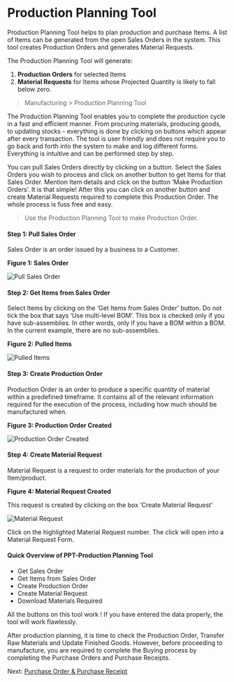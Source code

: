 # Production Planning Tool

<p class="lead">Production Planning Tool helps to plan production and purchase Items. A list of Items can be generated from the open Sales Orders in the system. This tool creates Production Orders and generates Material Requests.</p>

The Production Planning Tool will generate:

1. **Production Orders** for selected Items
2. **Material Requests** for Items whose Projected Quantity is likely to fall below zero.

> Manufacturing > Production Planning Tool

The Production Planning Tool enables you to complete the production cycle in a fast and efficient manner. From procuring materials, producing goods, to updating stocks - everything is done by clicking on buttons which appear after every transaction. The tool is user friendly and does not require you to go back and forth into the system to make and log different forms. Everything is intuitive and can be performed step by step.

You can pull Sales Orders directly by clicking on a button. Select the Sales Orders you wish to process and click on another button to get Items for that Sales Order. Mention Item details and click on the button ‘Make Production Orders’. It is that simple! After this you can click on another button and create Material Requests required to complete this Production Order. The whole process is fuss free and easy.


> Use the Production Planning Tool to make Production Order.

#### Step 1: Pull Sales Order

Sales Order is an order issued by a business to a Customer.

__Figure 1: Sales Order__

![Pull Sales Order](/assets/manual_erpnext_com/old_images/erpnext/m-t-o-ppt-pull-so.png)

#### Step 2: Get Items from Sales Order

Select Items by clicking on the ‘Get Items from Sales Order’ button. Do not tick the box that says ‘Use multi-level BOM’. This box is checked only if you have sub-assemblies. In other words, only if you have a BOM within a BOM. In the current example, there are no sub-assemblies.

__Figure 2: Pulled Items__

![Pulled Items](/assets/manual_erpnext_com/old_images/erpnext/m-t-o-ppt-fetch-item.png)

#### Step 3: Create Production Order

Production Order is an order to produce a specific quantity of material within a predefined timeframe. It contains all of the relevant information required for the execution of the process, including how much should be manufactured when.

__Figure 3: Production Order Created__

![Production Order Created](/assets/manual_erpnext_com/old_images/erpnext/m-t-o-ppt-po-jps-1.png)

#### Step 4: Create Material Request

Material Request is a request to order materials for the production of your Item/product.

__Figure 4: Material Request Created__

This request is created by clicking on the box ‘Create Material Request’

![Material Request](/assets/manual_erpnext_com/old_images/erpnext/m-t-o-ppt-material-request-jps-1.png)


Click on the highlighted Material Request number. The click will open into a Material Request Form.


#### Quick Overview of PPT-Production Planning Tool

* Get Sales Order
* Get Items from Sales Order
* Create Production Order
* Create Material Request
* Download Materials Required

<i class="icon-lightbulb text-warning" style="font-size: 200%"></i> All the buttons on this tool work ! If you have entered the data properly, the tool will work flawlessly.

After  production planning, it is time to check the Production Order, Transfer Raw Materials and Update Finished Goods. However, before proceeding to manufacture, you are required to complete the Buying process by completing the Purchase Orders and Purchase Receipts.

Next: [Purchase Order & Purchase Receipt](/guide-books/make-to-order/purchase-order)

